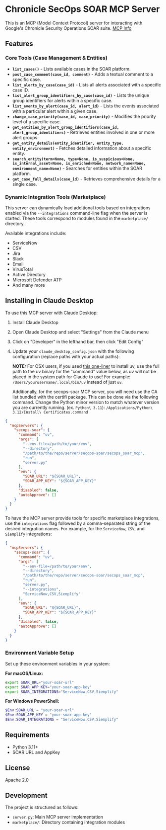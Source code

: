 # Chronicle SecOps SOAR MCP Server

This is an MCP (Model Context Protocol) server for interacting with Google's
Chronicle Security Operations SOAR suite.
[MCP Info](https://modelcontextprotocol.io/introduction)

## Features

### Core Tools (Case Management & Entities)

- **`list_cases()`** - Lists available cases in the SOAR platform.
- **`post_case_comment(case_id, comment)`** - Adds a textual comment to a specific case.
- **`list_alerts_by_case(case_id)`** - Lists all alerts associated with a specific case ID.
- **`list_alert_group_identifiers_by_case(case_id)`** - Lists the unique group identifiers for alerts within a specific case.
- **`list_events_by_alert(case_id, alert_id)`** - Lists the events associated with a particular alert within a given case.
- **`change_case_priority(case_id, case_priority)`** - Modifies the priority level of a specific case.
- **`get_entities_by_alert_group_identifiers(case_id, alert_group_identifiers)`** - Retrieves entities involved in one or more alert groups.
- **`get_entity_details(entity_identifier, entity_type, entity_environment)`** - Fetches detailed information about a specific entity.
- **`search_entity(term=None, type=None, is_suspicious=None, is_internal_asset=None, is_enriched=None, network_name=None, environment_name=None)`** - Searches for entities within the SOAR platform.
- **`get_case_full_details(case_id)`** - Retrieves comprehensive details for a single case.

### Dynamic Integration Tools (Marketplace)

This server can dynamically load additional tools based on integrations enabled via the `--integrations` command-line flag when the server is started. These tools correspond to modules found in the `marketplace/` directory.

Available integrations include:
- ServiceNow
- CSV
- Jira
- Slack
- Email
- VirusTotal
- Active Directory
- Microsoft Defender ATP
- And many more

## Installing in Claude Desktop

To use this MCP server with Claude Desktop:

1.  Install Claude Desktop

2.  Open Claude Desktop and select "Settings" from the Claude menu

3.  Click on "Developer" in the lefthand bar, then click "Edit Config"

4.  Update your `claude_desktop_config.json` with the following configuration
    (replace paths with your actual paths):
    
    **NOTE:** For OSX users, if you used [this one-liner](https://docs.astral.sh/uv/getting-started/installation/#standalone-installer) to install uv, use the full path to the uv binary for the "command" value below, as uv will not be placed in the system path for Claude to use! For example: `/Users/yourusername/.local/bin/uv` instead of just `uv`.

    Additionally, for the secops-soar MCP server, you will need use the CA list bundled with the certifi package. This can be done via the following command. Change the Python minor version to match whatever version you are currently running. (ex. `Python\ 3.11`):
    `/Applications/Python\ 3.12/Install\ Certificates.command`

```json
{
  "mcpServers": {
    "secops-soar": {
      "command": "uv",
      "args": [
        "--env-file=/path/to/your/env",
        "--directory",
        "/path/to/the/repo/server/secops-soar/secops_soar_mcp",
        "run",
        "server.py"
      ],
      "env": {
        "SOAR_URL": "${SOAR_URL}",
        "SOAR_APP_KEY": "${SOAR_APP_KEY}"
      },
      "disabled": false,
      "autoApprove": []
    }
  }
}
```

To have the MCP server provide tools for specific marketplace integrations, use the `integrations` flag followed by a comma-separated string of the desired integration names. For example, for the `ServiceNow`, `CSV`, and `Siemplify` integrations:
```json
{
  "mcpServers": {
    "secops-soar": {
      "command": "uv",
      "args": [
        "--env-file=/path/to/your/env",
        "--directory",
        "/path/to/the/repo/server/secops-soar/secops_soar_mcp",
        "run",
        "server.py",
        "--integrations",
        "ServiceNow,CSV,Siemplify"
      ],
      "env": {
        "SOAR_URL": "${SOAR_URL}",
        "SOAR_APP_KEY": "${SOAR_APP_KEY}"
      },
      "disabled": false,
      "autoApprove": []
    }
  }
}
```

### Environment Variable Setup

Set up these environment variables in your system:

**For macOS/Linux:**
```bash
export SOAR_URL="your-soar-url"
export SOAR_APP_KEY="your-soar-app-key"
export SOAR_INTEGRATIONS="ServiceNow,CSV,Siemplify"
```

**For Windows PowerShell:**
```powershell
$Env:SOAR_URL = "your-soar-url"
$Env:SOAR_APP_KEY = "your-soar-app-key"
$Env:SOAR_INTEGRATIONS = "ServiceNow,CSV,Siemplify"
```

## Requirements

-   Python 3.11+
-   SOAR URL and AppKey

## License

Apache 2.0

## Development

The project is structured as follows:

-   `server.py`: Main MCP server implementation
-   `marketplace/`: Directory containing integration modules
